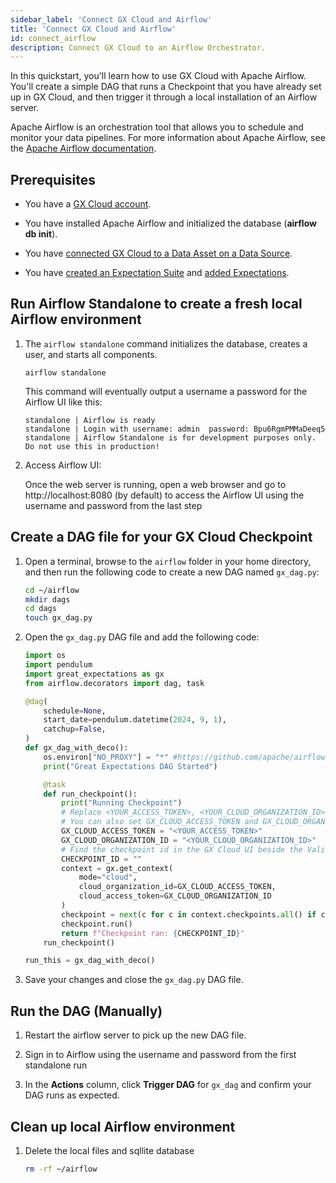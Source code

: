 ```yaml
---
sidebar_label: 'Connect GX Cloud and Airflow'
title: 'Connect GX Cloud and Airflow'
id: connect_airflow
description: Connect GX Cloud to an Airflow Orchestrator.
---
```


In this quickstart, you'll learn how to use GX Cloud with Apache Airflow. You'll create a simple DAG that runs a Checkpoint that you have already set up in GX Cloud, and then trigger it through a local installation of an Airflow server.

Apache Airflow is an orchestration tool that allows you to schedule and monitor your data pipelines. For more information about Apache Airflow, see the [Apache Airflow documentation](https://airflow.apache.org/docs/apache-airflow/stable/index.html).

## Prerequisites

- You have a [GX Cloud account](https://greatexpectations.io/cloud).

- You have installed Apache Airflow and initialized the database (__airflow db init__).

- You have [connected GX Cloud to a Data Asset on a Data Source](/cloud/data_assets/manage_data_assets.md#create-a-data-asset).

- You have [created an Expectation Suite](/cloud/expectation_suites/manage_expectation_suites.md) and [added Expectations](/cloud/expectations/manage_expectations.md#create-an-expectation).


## Run Airflow Standalone to create a fresh local Airflow environment

1. The `airflow standalone` command initializes the database, creates a user, and starts all components.

    ``` title="Terminal input"
    airflow standalone
    ```

    This command will eventually output a username a password for the Airflow UI like this:

    ``` title="Terminal input"
    standalone | Airflow is ready
    standalone | Login with username: admin  password: Bpu6RgmPMMaDeeq5
    standalone | Airflow Standalone is for development purposes only. Do not use this in production!
    ```

2. Access Airflow UI:

    Once the web server is running, open a web browser and go to http://localhost:8080 (by default) to access the Airflow UI using the username and password from the last step


## Create a DAG file for your GX Cloud Checkpoint

1. Open a terminal, browse to the `airflow` folder in your home directory, and then run the following code to create a new DAG named `gx_dag.py`:

    ```bash title="Terminal input"
    cd ~/airflow
    mkdir dags
    cd dags
    touch gx_dag.py
    ```

2. Open the `gx_dag.py` DAG file and add the following code:

    ```python
    import os
    import pendulum
    import great_expectations as gx
    from airflow.decorators import dag, task

    @dag(
        schedule=None,
        start_date=pendulum.datetime(2024, 9, 1),
        catchup=False,
    )
    def gx_dag_with_deco():
        os.environ["NO_PROXY"] = "*" #https://github.com/apache/airflow/discussions/24463
        print("Great Expectations DAG Started")

        @task
        def run_checkpoint():
            print("Running Checkpoint")
            # Replace <YOUR_ACCESS_TOKEN>, <YOUR_CLOUD_ORGANIZATION_ID> with your credentials
            # You can also set GX_CLOUD_ACCESS_TOKEN and GX_CLOUD_ORGANIZATION_ID as environment variables
            GX_CLOUD_ACCESS_TOKEN = "<YOUR_ACCESS_TOKEN>"
            GX_CLOUD_ORGANIZATION_ID = "<YOUR_CLOUD_ORGANIZATION_ID>"
            # Find the checkpoint id in the GX Cloud UI beside the Validate button
            CHECKPOINT_ID = ""
            context = gx.get_context(
                mode="cloud", 
                cloud_organization_id=GX_CLOUD_ACCESS_TOKEN, 
                cloud_access_token=GX_CLOUD_ORGANIZATION_ID
            )
            checkpoint = next(c for c in context.checkpoints.all() if c.id == CHECKPOINT_ID)
            checkpoint.run()
            return f"Checkpoint ran: {CHECKPOINT_ID}"
        run_checkpoint()

    run_this = gx_dag_with_deco()
    ```

3. Save your changes and close the `gx_dag.py` DAG file.

## Run the DAG (Manually)

1. Restart the airflow server to pick up the new DAG file.

2. Sign in to Airflow using the username and password from the first standalone run

3. In the **Actions** column, click **Trigger DAG** for `gx_dag` and confirm your DAG runs as expected.

## Clean up local Airflow environment

1. Delete the local files and sqllite database

    ```bash title="Terminal input"
    rm -rf ~/airflow
    ```
